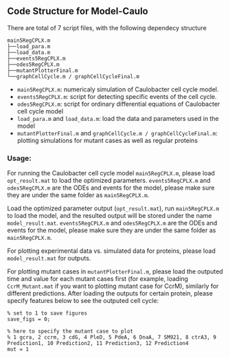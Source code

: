 ## Code Structure for Model-Caulo
There are total of 7 script files, with the following dependecy structure

    main5RegCPLX.m
    ├──load_para.m
    ├──load_data.m
    ├──events5RegCPLX.m
    ├──odes5RegCPLX.m
    ├──mutantPlotterFinal.m
    └──graphCellCycle.m / graphCellCycleFinal.m
    
- `main5RegCPLX.m`: numericaly simulation of Caulobacter cell cycle model.
- `events5RegCPLX.m`: script for detecting specific events of the cell cycle.
- `odes5RegCPLX.m`: script for ordinary differential equations of Caulobacter cell cycle model
- `load_para.m` and `load_data.m`: load the data and parameters used in the model
- `mutantPlotterFinal.m` and `graphCellCycle.m / graphCellCycleFinal.m`: plotting simulations for mutant cases as well as regular proteins

### Usage:
For running the Caulobacter cell cycle model `main5RegCPLX.m`, please load `opt_result.mat` to load the optimized parameters.
`events5RegCPLX.m` and `odes5RegCPLX.m` are the ODEs and events for the model, please make sure they are under the same folder as `main5RegCPLX.m`.

Load the optimized parameter output (`opt_result.mat`), run `main5RegCPLX.m` to load the model, and the resulted output will be stored under the name `model_result.mat`. `events5RegCPLX.m` and `odes5RegCPLX.m` are the ODEs and events for the model, please make sure they are under the same folder as `main5RegCPLX.m`.

For plotting experimental data vs. simulated data for proteins, please load `model_result.mat` for outputs.

For plotting mutant cases in `mutantPlotterFinal.m`, please load the outputed time and value for each mutant cases first (for example, loading `CcrM_Mutant.mat` if you want to plotting mutant case for CcrM), similarly for different predictions.
After loading the outputs for certain protein, please specify features below to see the outputed cell cycle:
```
% set to 1 to save figures
save_figs = 0;

% here to specify the mutant case to plot
% 1 gcra, 2 ccrm, 3 cdG, 4 PleD, 5 PdeA, 6 DnaA, 7 SM921, 8 ctrA3, 9 Prediction1, 10 Prediction2, 11 Prediction3, 12 Prediction4
mut = 1
```
